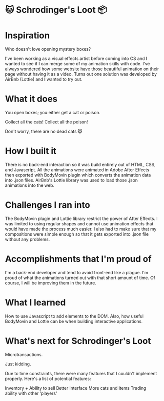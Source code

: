 # 🐱 Schrodinger's Loot 📦

# Inspiration
Who doesn't love opening mystery boxes?

I've been working as a visual effects artist before coming into CS and I wanted to see if I can merge some of my animation skills with code. I've always wondered how some website have those beautiful animation on their page without having it as a video. Turns out one solution was developed by AirBnb (Lottie) and I wanted to try out.

# What it does
You open boxes; you either get a cat or poison.

Collect all the cats! Collect all the poison!

Don't worry, there are no dead cats 😸

# How I built it
There is no back-end interaction so it was build entirely out of HTML, CSS, and Javascript. All the animations were animated in Adobe After Effects then exported with BodyMovin plugin which converts the animation data into .json files. AirBnb's Lottie library was used to load those .json animations into the web.

# Challenges I ran into
The BodyMovin plugin and Lottie library restrict the power of After Effects. I was limited to using regular shapes and cannot use animation effects that would have made the process much easier. I also had to make sure that my compositions were simple enough so that it gets exported into .json file without any problems.

# Accomplishments that I'm proud of
I'm a back-end developer and tend to avoid front-end like a plague. I'm proud of what the animations turned out with that short amount of time. Of course, I will be improving them in the future.

# What I learned
How to use Javascript to add elements to the DOM. Also, how useful BodyMovin and Lottie can be when building interactive applications.

# What's next for Schrodinger's Loot
Microtransactions.

Just kidding.

Due to time constraints, there were many features that I couldn't implement properly. Here's a list of potential features:

Inventory + Ability to sell
Better interface
More cats and items
Trading ability with other 'players'